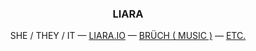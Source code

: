 <h3 align="center">LIARA</h3>

<p align="center">
  SHE / THEY / IT —
  <a href="https://liara.io">LIARA.IO</a> —
  <a href="https://liara.io/bruch">BRÜCH ( MUSIC )</a> —
  <a href="https://liara.io/bio">ETC.</a>
</p>

